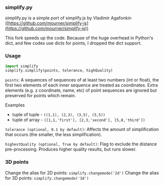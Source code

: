 ### simplify.py

simplify.py is a simple port of simplify.js by Vladimir Agafonkin
([https://github.com/mourner/simplify-js](https://github.com/mourner/simplify-js))

This fork speeds up the code. Because of the huge overhead in Python's dict, and
few codes use dicts for points, I dropped the dict support.

### Usage

```python
import simplify
simplify.simplify(points, tolerance, highQuality)
```

`points`: A sequences of sequences of at least two numbers (int or float), the first
	two elements of each inner sequence are treated as coordinates. Extra elements
	(e.g. z coordinate, name, etc) of point sequences are ignored but preserved for
	points which remain.

Examples
  * tuple of tuple - `((1,1), (2,3), (3,5), (5,5))`
  * tuple of array - `([1,1,'first'], [2,3,'second'], [5,8,'third'])`

`tolerance (optional, 0.1 by default)`: Affects the amount of simplification that occurs (the smaller, the less simplification).

`highestQuality (optional, True by default)`: Flag to exclude the distance pre-processing. Produces higher quality results, but runs slower.

### 3D points

Change the alias for 2D points: `simplify.changemode('2d')`
Change the alias for 3D points: `simplify.changemode('3d')`
